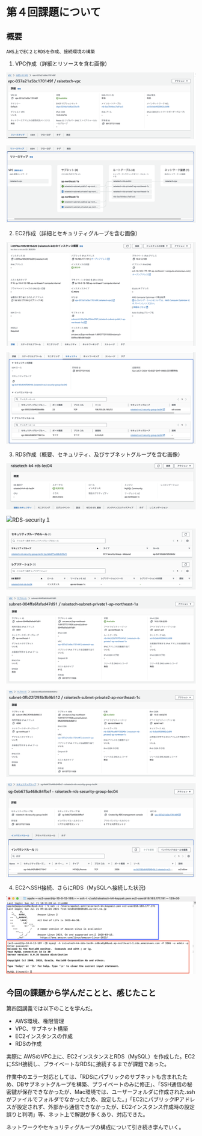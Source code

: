 # 第４回課題について

## 概要

    AWS上でEC２とRDSを作成、接続環境の構築

1.  VPC作成（詳細とリソースを含む画像）

![vpc-detail](images04/1.lec04-1-vpc1.png)

![vpc-resouce](images04/2.lec04-2-vpc2.png)

2.  EC2作成（詳細とセキュリティグループを含む画像）

![ec2-detail](images04/3.lec04-ec2-detail.png)

![ec2-in/outbound](images04/4.lec04-ec2-in-out.png)

3.  RDS作成（概要、セキュリティ、及びサブネットグループを含む画像）

![RDS-detail](images04/5.lec04-rds-detail.png)

![RDS-security１](images04/6.lec04-rds-security.png)

![RDS-security２](images04/7.lec04-rds-security2.png)

![RDS-security２](images04/8.lec04-subnet1.png)

![RDS-security２](images04/9.lec04-subnet2.png)

![RDS-security２](images04/10.lec04-rds-in.png)


4.  EC2へSSH接続、さらにRDS（MySQLへ接続した状況)

![vpc-resouce](images04/11.lec04-console.png)

## 今回の課題から学んだことと、感じたこと

第四回講義では以下のことを学んだ。
* AWS環境、権限管理
* VPC、サブネット構築
* EC2インスタンスの作成
* RDSの作成


実際に AWSのVPC上に、EC2インスタンスとRDS（MySQL）を作成した。EC2にSSH接続し、プライベートなRDSに接続するまでが課題であった。

作業中のエラー対応としては、「RDSにパブリックのサブネットも含まれたため、DBサブネットグループを構築、プライベートのみに修正」、「SSH通信の秘密鍵が保存できなかったが、Mac環境では、ユーザーフォルダに作成された.sshがファイルでフォルダでなかったため、設定した。」「EC2にパブリックIPアドレスが設定されず、外部から通信できなかったが、EC2インスタンス作成時の設定誤りと判明」等、ネット上で解説が多くあり、対応できた。

ネットワークやセキュリティグループの構成について引き続き学んでいく。

